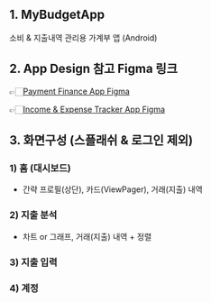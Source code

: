 ## 1. MyBudgetApp
소비 &amp; 지출내역 관리용 가계부 앱 (Android)

## 2. App Design 참고 Figma 링크
👉🏻[Payment Finance App Figma](https://www.figma.com/design/3DiZW75a4sqBRBnaii0t0d/Payment-Finance-App-Design-(Community)?node-id=1-67&node-type=canvas&t=TkjccoOdqI8Bkzkf-0)

👉🏻[Income & Expense Tracker App Figma](https://www.figma.com/design/24S9piy7mQWgiscPDK2W8n/Income-%26-Expense-Tracker-App-(Community)?node-id=0-1&node-type=canvas&t=VqzcJsgoFC0nHf6o-0)


## 3. 화면구성 (스플래쉬 & 로그인 제외)
### 1) 홈 (대시보드)
  - 간략 프로필(상단), 카드(ViewPager), 거래(지출) 내역
### 2) 지출 분석
  - 차트 or 그래프, 거래(지출) 내역 + 정렬
### 3) 지출 입력
### 4) 계정
